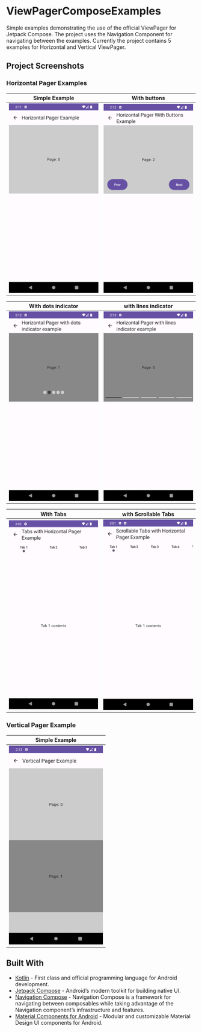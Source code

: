 # ViewPagerComposeExamples
Simple examples demonstrating the use of the official ViewPager for Jetpack Compose. The project uses the Navigation Component for navigating between the examples.
Currently the project contains 5 examples for Horizontal and Vertical ViewPager.

## Project Screenshots
### Horizontal Pager Examples
| Simple Example | With buttons |
| --- | --- |
| <img src="/screenshots/horizontal_pager_example.png" width="250"> | <img src="/screenshots/horizontal_pager_with_buttons.png" width="250"> |

| With dots indicator | with lines indicator |
| --- | --- |
| <img src="/screenshots/horizontal_pager_with_dots_indicator.png" width="250"> | <img src="/screenshots/horizontal_pager_with_lines_indicator.png" width="250"> |

| With Tabs | with Scrollable Tabs |
| --- | --- |
| <img src="/screenshots/tabs_with_horizontal_pager.png" width="250"> | <img src="/screenshots/scrollable_tabs_with_horizontal_pager.png" width="250"> |

### Vertical Pager Example
| Simple Example |
| --- |
| <img src="/screenshots/vertical_pager_example.png" width="250"> |

## Built With
- [Kotlin](https://kotlinlang.org/) - First class and official programming language for Android development.
- [Jetpack Compose](https://developer.android.com/jetpack/compose) - Android’s modern toolkit for building native UI.
- [Navigation Compose](https://developer.android.com/jetpack/compose/navigation) - Navigation Compose is a framework for navigating between composables while taking advantage of the Navigation component’s infrastructure and features.
- [Material Components for Android](https://github.com/material-components/material-components-android) - Modular and customizable Material Design UI components for Android.
